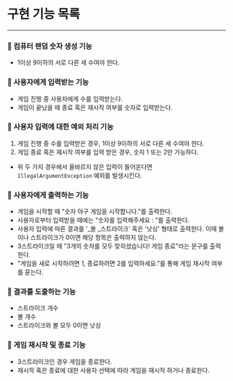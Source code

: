 # 구현 기능 목록
***
### 📍 컴퓨터 랜덤 숫자 생성 기능
* 1이상 9이하의 서로 다른 세 수여야 한다.

### 📍 사용자에게 입력받는 기능
* 게임 진행 중 사용자에게 수를 입력받는다.
* 게임이 끝났을 때 종료 혹은 재시작 여부를 숫자로 입력받는다.

### 📍 사용자 입력에 대한 예외 처리 기능
1. 게임 진행 중 수를 입력받은 경우, 1이상 9이하의 서로 다른 세 수여야 한다.
2. 게임 종료 혹은 재시작 여부를 입력 받은 경우, 숫자 1 또는 2만 가능하다.
* 위 두 가지 경우에서 올바르지 않은 입력이 들어온다면 <code>IllegalArgumentException</code> 예외를 발생시킨다.

### 📍 사용자에게 출력하는 기능
* 게임을 시작할 때 "숫자 야구 게임을 시작합니다."를 출력한다.
* 사용자로부터 입력받을 때에는 "숫자를 입력해주세요 : "를 출력한다.
* 사용자 입력에 따른 결과를 '_볼 _스트라이크' 혹은 '낫싱' 형태로 출력한다. 이때 볼이나 스트라이크가 0이면 해당 항목은 출력하지 않는다.
* 3스트라이크일 때 "3개의 숫자를 모두 맞히셨습니다! 게임 종료"라는 문구를 출력한다.
* "게임을 새로 시작하려면 1, 종료하려면 2를 입력하세요."를 통해 게임 재시작 여부를 묻는다.

### 📍 결과를 도출하는 기능
* 스트라이크 개수
* 볼 개수
* 스트라이크와 볼 모두 0이면 낫싱

### 📍 게임 재시작 및 종료 기능
* 3스트라이크인 경우 게임을 종료한다.
* 재시작 혹은 종료에 대한 사용자 선택에 따라 게임을 재시작 하거나 종료한다.